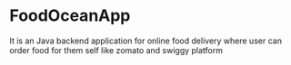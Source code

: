 # FoodOceanApp
It is an Java backend application for online food delivery where user can order food for them self like zomato and swiggy platform
